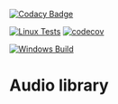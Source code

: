 [![Codacy Badge](https://api.codacy.com/project/badge/Grade/7569ffbb6d894e7a9729d544828c4f77)](https://app.codacy.com/gh/MusicLab-Dev/Audio?utm_source=github.com&utm_medium=referral&utm_content=MusicLab-Dev/Audio&utm_campaign=Badge_Grade)

[![Linux Tests](https://github.com/MusicLab-Dev/Audio/workflows/Linux%20Tests/badge.svg)](https://github.com/MusicLab-Dev/Audio/actions?query=workflow%3A%22Linux+Tests%22) [![codecov](https://codecov.io/gh/MusicLab-Dev/Audio/branch/main/graph/badge.svg?token=OC8IPUBVIV)](https://codecov.io/gh/MusicLab-Dev/Audio)

[![Windows Build](https://github.com/MusicLab-Dev/Audio/workflows/Windows%20Build/badge.svg)](https://github.com/MusicLab-Dev/Audio/actions?query=workflow%3A%22Windows+Build%22)

# Audio library
